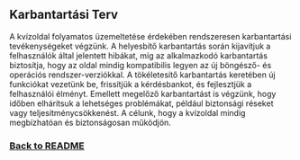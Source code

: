 ## Karbantartási Terv
A kvízoldal folyamatos üzemeltetése érdekében rendszeresen karbantartási tevékenységeket végzünk. A helyesbítő karbantartás során kijavítjuk a felhasználók által jelentett hibákat, míg az alkalmazkodó karbantartás biztosítja, hogy az oldal mindig kompatibilis legyen az új böngésző- és operációs rendszer-verziókkal. A tökéletesítő karbantartás keretében új funkciókat vezetünk be, frissítjük a kérdésbankot, és fejlesztjük a felhasználói élményt. Emellett megelőző karbantartást is végzünk, hogy időben elhárítsuk a lehetséges problémákat, például biztonsági réseket vagy teljesítménycsökkenést. A célunk, hogy a kvízoldal mindig megbízhatóan és biztonságosan működjön.

### [Back to README](/README.md)
